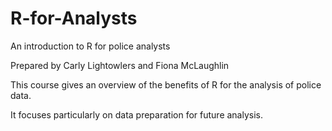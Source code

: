 # R-for-Analysts
An introduction to R for police analysts

Prepared by Carly Lightowlers and Fiona McLaughlin

This course gives an overview of the benefits of R for the analysis of police data. 

It focuses particularly on data preparation for future analysis.
